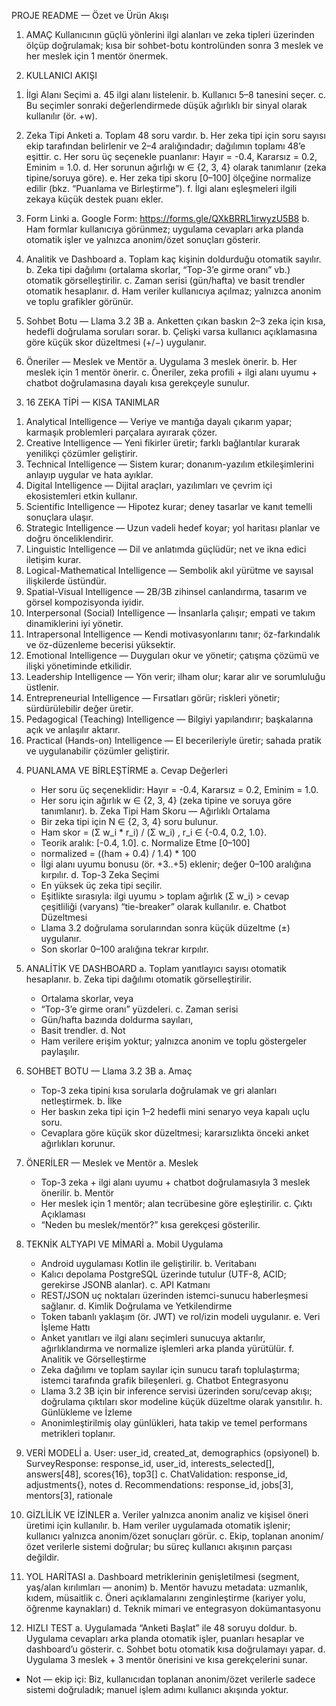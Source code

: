 PROJE README — Özet ve Ürün Akışı

1) AMAÇ
Kullanıcının güçlü yönlerini ilgi alanları ve zeka tipleri üzerinden ölçüp doğrulamak; kısa bir sohbet-botu kontrolünden sonra 3 meslek ve her meslek için 1 mentör önermek.

2) KULLANICI AKIŞI
1. İlgi Alanı Seçimi
   a. 45 ilgi alanı listelenir.
   b. Kullanıcı 5–8 tanesini seçer.
   c. Bu seçimler sonraki değerlendirmede düşük ağırlıklı bir sinyal olarak kullanılır (ör. +w).

2. Zeka Tipi Anketi
   a. Toplam 48 soru vardır.
   b. Her zeka tipi için soru sayısı ekip tarafından belirlenir ve 2–4 aralığındadır; dağılımın toplamı 48’e eşittir.
   c. Her soru üç seçenekle puanlanır: Hayır = -0.4, Kararsız = 0.2, Eminim = 1.0.
   d. Her sorunun ağırlığı w ∈ {2, 3, 4} olarak tanımlanır (zeka tipine/soruya göre).
   e. Her zeka tipi skoru [0–100] ölçeğine normalize edilir (bkz. “Puanlama ve Birleştirme”).
   f. İlgi alanı eşleşmeleri ilgili zekaya küçük destek puanı ekler.

3. Form Linki
   a. Google Form: https://forms.gle/QXkBRRL1irwyzU5B8
   b. Ham formlar kullanıcıya görünmez; uygulama cevapları arka planda otomatik işler ve yalnızca anonim/özet sonuçları gösterir.

4. Analitik ve Dashboard
   a. Toplam kaç kişinin doldurduğu otomatik sayılır.
   b. Zeka tipi dağılımı (ortalama skorlar, “Top-3’e girme oranı” vb.) otomatik görselleştirilir.
   c. Zaman serisi (gün/hafta) ve basit trendler otomatik hesaplanır.
   d. Ham veriler kullanıcıya açılmaz; yalnızca anonim ve toplu grafikler görünür.

5. Sohbet Botu — Llama 3.2 3B
   a. Anketten çıkan baskın 2–3 zeka için kısa, hedefli doğrulama soruları sorar.
   b. Çelişki varsa kullanıcı açıklamasına göre küçük skor düzeltmesi (+/−) uygulanır.

6. Öneriler — Meslek ve Mentör
   a. Uygulama 3 meslek önerir.
   b. Her meslek için 1 mentör önerir.
   c. Öneriler, zeka profili + ilgi alanı uyumu + chatbot doğrulamasına dayalı kısa gerekçeyle sunulur.

3) 16 ZEKA TİPİ — KISA TANIMLAR
1. Analytical Intelligence — Veriye ve mantığa dayalı çıkarım yapar; karmaşık problemleri parçalara ayırarak çözer.
2. Creative Intelligence — Yeni fikirler üretir; farklı bağlantılar kurarak yenilikçi çözümler geliştirir.
3. Technical Intelligence — Sistem kurar; donanım-yazılım etkileşimlerini anlayıp uygular ve hata ayıklar.
4. Digital Intelligence — Dijital araçları, yazılımları ve çevrim içi ekosistemleri etkin kullanır.
5. Scientific Intelligence — Hipotez kurar; deney tasarlar ve kanıt temelli sonuçlara ulaşır.
6. Strategic Intelligence — Uzun vadeli hedef koyar; yol haritası planlar ve doğru önceliklendirir.
7. Linguistic Intelligence — Dil ve anlatımda güçlüdür; net ve ikna edici iletişim kurar.
8. Logical-Mathematical Intelligence — Sembolik akıl yürütme ve sayısal ilişkilerde üstündür.
9. Spatial-Visual Intelligence — 2B/3B zihinsel canlandırma, tasarım ve görsel kompozisyonda iyidir.
10. Interpersonal (Social) Intelligence — İnsanlarla çalışır; empati ve takım dinamiklerini iyi yönetir.
11. Intrapersonal Intelligence — Kendi motivasyonlarını tanır; öz-farkındalık ve öz-düzenleme becerisi yüksektir.
12. Emotional Intelligence — Duyguları okur ve yönetir; çatışma çözümü ve ilişki yönetiminde etkilidir.
13. Leadership Intelligence — Yön verir; ilham olur; karar alır ve sorumluluğu üstlenir.
14. Entrepreneurial Intelligence — Fırsatları görür; riskleri yönetir; sürdürülebilir değer üretir.
15. Pedagogical (Teaching) Intelligence — Bilgiyi yapılandırır; başkalarına açık ve anlaşılır aktarır.
16. Practical (Hands-on) Intelligence — El becerileriyle üretir; sahada pratik ve uygulanabilir çözümler geliştirir.

4) PUANLAMA VE BİRLEŞTİRME
a. Cevap Değerleri
   - Her soru üç seçeneklidir: Hayır = -0.4, Kararsız = 0.2, Eminim = 1.0.
   - Her soru için ağırlık w ∈ {2, 3, 4} (zeka tipine ve soruya göre tanımlanır).
b. Zeka Tipi Ham Skoru — Ağırlıklı Ortalama
   - Bir zeka tipi için N ∈ {2, 3, 4} soru bulunur.
   - Ham skor = (Σ w_i * r_i) / (Σ w_i) , r_i ∈ {-0.4, 0.2, 1.0}.
   - Teorik aralık: [-0.4, 1.0].
c. Normalize Etme [0–100]
   - normalized = ((ham + 0.4) / 1.4) * 100
   - İlgi alanı uyumu bonusu (ör. +3..+5) eklenir; değer 0–100 aralığına kırpılır.
d. Top-3 Zeka Seçimi
   - En yüksek üç zeka tipi seçilir.
   - Eşitlikte sırasıyla: ilgi uyumu > toplam ağırlık (Σ w_i) > cevap çeşitliliği (varyans) “tie-breaker” olarak kullanılır.
e. Chatbot Düzeltmesi
   - Llama 3.2 doğrulama sorularından sonra küçük düzeltme (±) uygulanır.
   - Son skorlar 0–100 aralığına tekrar kırpılır.

5) ANALİTİK VE DASHBOARD
a. Toplam yanıtlayıcı sayısı otomatik hesaplanır.
b. Zeka tipi dağılımı otomatik görselleştirilir.
   - Ortalama skorlar, veya
   - “Top-3’e girme oranı” yüzdeleri.
c. Zaman serisi
   - Gün/hafta bazında doldurma sayıları,
   - Basit trendler.
d. Not
   - Ham verilere erişim yoktur; yalnızca anonim ve toplu göstergeler paylaşılır.

6) SOHBET BOTU — Llama 3.2 3B
a. Amaç
   - Top-3 zeka tipini kısa sorularla doğrulamak ve gri alanları netleştirmek.
b. İlke
   - Her baskın zeka tipi için 1–2 hedefli mini senaryo veya kapalı uçlu soru.
   - Cevaplara göre küçük skor düzeltmesi; kararsızlıkta önceki anket ağırlıkları korunur.

7) ÖNERİLER — Meslek ve Mentör
a. Meslek
   - Top-3 zeka + ilgi alanı uyumu + chatbot doğrulamasıyla 3 meslek önerilir.
b. Mentör
   - Her meslek için 1 mentör; alan tecrübesine göre eşleştirilir.
c. Çıktı Açıklaması
   - “Neden bu meslek/mentör?” kısa gerekçesi gösterilir.

8) TEKNİK ALTYAPI VE MİMARİ
a. Mobil Uygulama
   - Android uygulaması Kotlin ile geliştirilir.
b. Veritabanı
   - Kalıcı depolama PostgreSQL üzerinde tutulur (UTF-8, ACID; gerekirse JSONB alanlar).
c. API Katmanı
   - REST/JSON uç noktaları üzerinden istemci-sunucu haberleşmesi sağlanır.
d. Kimlik Doğrulama ve Yetkilendirme
   - Token tabanlı yaklaşım (ör. JWT) ve rol/izin modeli uygulanır.
e. Veri İşleme Hattı
   - Anket yanıtları ve ilgi alanı seçimleri sunucuya aktarılır, ağırlıklandırma ve normalize işlemleri arka planda yürütülür.
f. Analitik ve Görselleştirme
   - Zeka dağılımı ve toplam sayılar için sunucu tarafı toplulaştırma; istemci tarafında grafik bileşenleri.
g. Chatbot Entegrasyonu
   - Llama 3.2 3B için bir inference servisi üzerinden soru/cevap akışı; doğrulama çıktıları skor modeline küçük düzeltme olarak yansıtılır.
h. Günlükleme ve İzleme
   - Anonimleştirilmiş olay günlükleri, hata takip ve temel performans metrikleri toplanır.

9) VERİ MODELİ
a. User: user_id, created_at, demographics (opsiyonel)
b. SurveyResponse: response_id, user_id, interests_selected[], answers[48], scores{16}, top3[]
c. ChatValidation: response_id, adjustments{}, notes
d. Recommendations: response_id, jobs[3], mentors[3], rationale

10) GİZLİLİK VE İZİNLER
a. Veriler yalnızca anonim analiz ve kişisel öneri üretimi için kullanılır.
b. Ham veriler uygulamada otomatik işlenir; kullanıcı yalnızca anonim/özet sonuçları görür.
c. Ekip, toplanan anonim/özet verilerle sistemi doğrular; bu süreç kullanıcı akışının parçası değildir.

11) YOL HARİTASI
a. Dashboard metriklerinin genişletilmesi (segment, yaş/alan kırılımları — anonim)
b. Mentör havuzu metadata: uzmanlık, kıdem, müsaitlik
c. Öneri açıklamalarını zenginleştirme (kariyer yolu, öğrenme kaynakları)
d. Teknik mimari ve entegrasyon dokümantasyonu

12) HIZLI TEST
a. Uygulamada “Anketi Başlat” ile 48 soruyu doldur.
b. Uygulama cevapları arka planda otomatik işler, puanları hesaplar ve dashboard’u gösterir.
c. Sohbet botu otomatik kısa doğrulamayı yapar.
d. Uygulama 3 meslek + 3 mentör önerisini ve kısa gerekçelerini sunar.
- Not — ekip içi: Biz, kullanıcıdan toplanan anonim/özet verilerle sadece sistemi doğruladık; manuel işlem adımı kullanıcı akışında yoktur.
